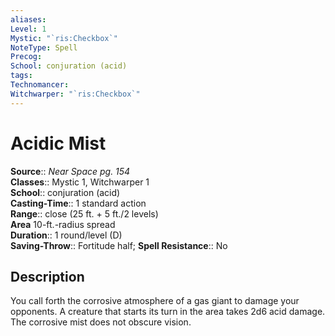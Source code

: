 ```yaml
---
aliases: 
Level: 1
Mystic: "`ris:Checkbox`"
NoteType: Spell
Precog: 
School: conjuration (acid) 
tags: 
Technomancer: 
Witchwarper: "`ris:Checkbox`"
---
```


# Acidic Mist

**Source**:: _Near Space pg. 154_  
**Classes**:: Mystic 1, Witchwarper 1  
**School**:: conjuration (acid)  
**Casting-Time**:: 1 standard action  
**Range**:: close (25 ft. + 5 ft./2 levels)  
**Area** 10-ft.-radius spread  
**Duration**:: 1 round/level (D)  
**Saving-Throw**:: Fortitude half;
**Spell Resistance**:: No

## Description

You call forth the corrosive atmosphere of a gas giant to damage your opponents. A creature that starts its turn in the area takes 2d6 acid damage. The corrosive mist does not obscure vision.
